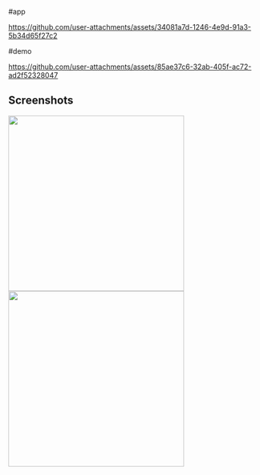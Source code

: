 #app

https://github.com/user-attachments/assets/34081a7d-1246-4e9d-91a3-5b34d65f27c2


#demo

https://github.com/user-attachments/assets/85ae37c6-32ab-405f-ac72-ad2f52328047

## Screenshots
<img src="https://github.com/user-attachments/assets/34081a7d-1246-4e9d-91a3-5b34d65f27c2" width="350"  /> 

<img src="https://github.com/user-attachments/assets/ad87ec5e-3b5b-4efb-83e5-f3a7cb4c50e6" width="350"  /> 

